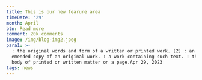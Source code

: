 ```yaml
---
title: This is our new fearure area
timeDate: '29'
month: April
btn: Read more
comment: 20k comments
image: /img/blog-img2.jpeg
para1: >-
  : the original words and form of a written or printed work. (2) : an edited or
  emended copy of an original work. : a work containing such text. : the main
  body of printed or written matter on a page.Apr 29, 2023
tags: news
---
```


